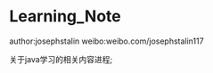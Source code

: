 Learning_Note
=============

author:josephstalin
weibo:weibo.com/josephstalin117


关于java学习的相关内容进程;
